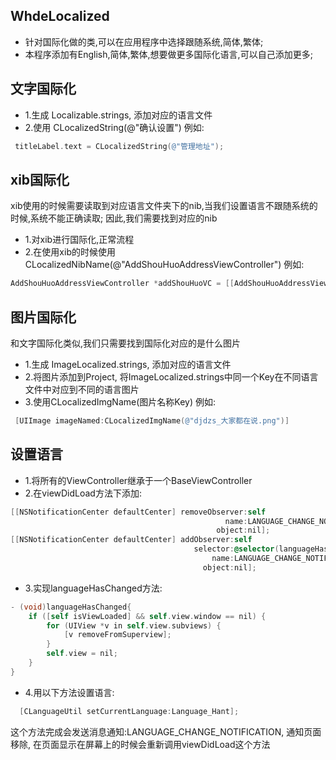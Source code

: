 ## WhdeLocalized
- 针对国际化做的类,可以在应用程序中选择跟随系统,简体,繁体;
- 本程序添加有English,简体,繁体,想要做更多国际化语言,可以自己添加更多;

## 文字国际化
- 1.生成 Localizable.strings, 添加对应的语言文件
- 2.使用 CLocalizedString(@"确认设置") 
 例如:
```objective-c
 titleLabel.text = CLocalizedString(@"管理地址");
```

## xib国际化
xib使用的时候需要读取到对应语言文件夹下的nib,当我们设置语言不跟随系统的时候,系统不能正确读取; 因此,我们需要找到对应的nib
- 1.对xib进行国际化,正常流程
- 2.在使用xib的时候使用 CLocalizedNibName(@"AddShouHuoAddressViewController") 
 例如:
```objective-c
AddShouHuoAddressViewController *addShouHuoVC = [[AddShouHuoAddressViewController alloc] initWithNibName:CLocalizedNibName(@"AddShouHuoAddressViewController") bundle:nil];
```
## 图片国际化
和文字国际化类似,我们只需要找到国际化对应的是什么图片
- 1.生成 ImageLocalized.strings, 添加对应的语言文件
- 2.将图片添加到Project, 将ImageLocalized.strings中同一个Key在不同语言文件中对应到不同的语言图片
- 3.使用CLocalizedImgName(图片名称Key)
 例如:
```objective-c
 [UIImage imageNamed:CLocalizedImgName(@"djdzs_大家都在说.png")]
```

## 设置语言
- 1.将所有的ViewController继承于一个BaseViewController
- 2.在viewDidLoad方法下添加:
```objective-c
[[NSNotificationCenter defaultCenter] removeObserver:self
                                                name:LANGUAGE_CHANGE_NOTIFICATION
                                              object:nil];
[[NSNotificationCenter defaultCenter] addObserver:self
                                         selector:@selector(languageHasChanged) 
                                             name:LANGUAGE_CHANGE_NOTIFICATION
                                           object:nil];
```

- 3.实现languageHasChanged方法:
```objective-c
- (void)languageHasChanged{
    if ([self isViewLoaded] && self.view.window == nil) {
        for (UIView *v in self.view.subviews) {
            [v removeFromSuperview];
        }
        self.view = nil;
    }
}
```

- 4.用以下方法设置语言:
```objective-c
  [CLanguageUtil setCurrentLanguage:Language_Hant];
  ```
这个方法完成会发送消息通知:LANGUAGE_CHANGE_NOTIFICATION, 通知页面移除, 在页面显示在屏幕上的时候会重新调用viewDidLoad这个方法

